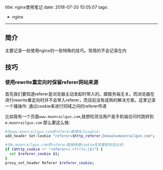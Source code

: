 title: nginx使用笔记
date: 2018-07-20 10:05:07
tags:
- nginx
---

## 简介
主要记录一些使用nginx的一些特殊的技巧。常用的不会记录在内

## 技巧

### 使用rewrite重定向时保留referer网站来源

首先我们要知道referer是浏览器主动发起时带入的。跟服务端无关。而浏览器在进行rewrite重定向时并不会带入referer，而目前没有成熟的解决方案。这里记录一个骚操作: 通过cookie来进行同域之间的referer传递

比如我有一个页面`www.moonrailgun.com`,我想检测当用户是手机端访问时跳转到`m.moonrailgun.com`
那么要这么做:
```bash
#在www.moonrailgun.com把referer数据写入cookie:
add_header Set-Cookie "referer=$http_referer;Domain=moonrailgun.com";

#在m.moonrailgun.com把referer数据根据cookie信息重新构造出来:
if ($http_cookie ~* "referer=(.+?)(?=;|$)") {
  set $referer_cookie $1;
}
proxy_set_header Referer $referer_cookie;
```
